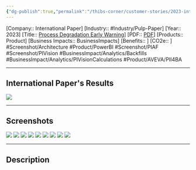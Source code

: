 ```yaml
---
{"dg-publish":true,"permalink":"/thibs-corner/customer-stories/2023-international-paper-process-degradation-early-warning/","noteIcon":""}
---
```


[Company:: International Paper]
[Industry:: #Industry/Pulp-Paper]
[Year:: 2023]
[Title:: [Process Degradation Early Warning](Home.md)]
[PDF:: [PDF](Home.md)]
[Products:: Product]
[Business Impacts:: BusinessImpacts]
[Benefits:: ]
[CO2e:: ]
#Screenshot/Architecture #Product/PowerBI  #Screenshot/PIAF #Screenshot/PIVision #BusinessImpact/Analytics/Backfills #BusinessImpact/Analytics/PIVisionCalculations  #Product/AVEVA/PII4BA 

---
## International Paper's Results
![](https://i.imgur.com/aEr5ZHU.png)

---
## Screenshots
![](https://i.imgur.com/IFFOtON.png)
![](https://i.imgur.com/rRlHP1f.png)
![](https://i.imgur.com/IL9xfqG.png)
![](https://i.imgur.com/dpXrGoJ.png)
![](https://i.imgur.com/6HQpBFK.png)
![](https://i.imgur.com/nfys16o.png)
![](https://i.imgur.com/iXofCKI.png)
![](https://i.imgur.com/daF7qOq.png)
![](https://i.imgur.com/sj2uP7z.png)

---
## Description